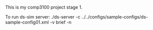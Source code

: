 This is my comp3100 project stage 1.

To run ds-sim server:
./ds-server -c ../../configs/sample-configs/ds-sample-config01.xml -v brief -n
